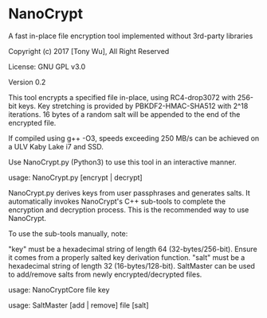 # NanoCrypt
A fast in-place file encryption tool implemented without 3rd-party libraries 

Copyright (c) 2017 [Tony Wu], All Right Reserved

License: GNU GPL v3.0

Version 0.2

This tool encrypts a specified file in-place, using RC4-drop3072 with 256-bit keys. Key stretching is provided by PBKDF2-HMAC-SHA512 with 2^18 iterations. 16 bytes of a random salt will be appended to the end of the encrypted file.

If compiled using g++ -O3, speeds exceeding 250 MB/s can be achieved on a ULV Kaby Lake i7 and SSD.

Use NanoCrypt.py (Python3) to use this tool in an interactive manner.

usage: NanoCrypt.py [encrypt | decrypt]

NanoCrypt.py derives keys from user passphrases and generates salts. It automatically invokes NanoCrypt's C++ sub-tools to complete the encryption and decryption process. This is the recommended way to use NanoCrypt.

To use the sub-tools manually, note:

"key" must be a hexadecimal string of length 64 (32-bytes/256-bit). Ensure it comes from a properly salted key derivation function. "salt" must be a hexadecimal string of length 32 (16-bytes/128-bit). SaltMaster can be used to add/remove salts from newly encrypted/decrypted files.

usage: NanoCryptCore file key

usage: SaltMaster [add | remove] file [salt]
